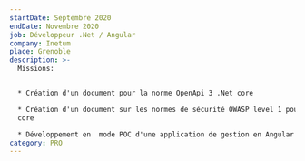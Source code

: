 ```yaml
---
startDate: Septembre 2020
endDate: Novembre 2020
job: Développeur .Net / Angular
company: Inetum
place: Grenoble
description: >-
  Missions: 


  * Création d'un document pour la norme OpenApi 3 .Net core

  * Création d'un document sur les normes de sécurité OWASP level 1 pour .Net
  core

  * Développement en  mode POC d'une application de gestion en Angular 10
category: PRO
---
```

